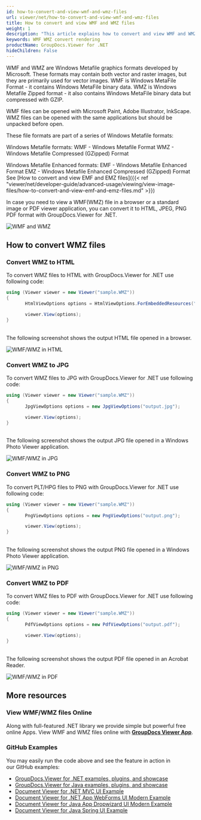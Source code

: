 ```yaml
---
id: how-to-convert-and-view-wmf-and-wmz-files
url: viewer/net/how-to-convert-and-view-wmf-and-wmz-files
title: How to convert and view WMF and WMZ files
weight: 1
description: "This article explains how to convert and view WMF and WMZ files with GroupDocs.Viewer within your .NET applications."
keywords: WMF WMZ convert rendering
productName: GroupDocs.Viewer for .NET
hideChildren: False
---
```

WMF and WMZ are Windows Metafile graphics formats developed by Microsoft. These formats may contain both vector and raster images, but they are primarily used for vector images.
WMF is Windows MetaFile Format - it contains Windows MetaFile binary data.
WMZ is Windows Metafile Zipped format - it also contains Windows MetaFile binary data but compressed with GZIP.

WMF files can be opened with Microsoft Paint, Adobe Illustrator, InkScape.
WMZ files can be opened with the same applications but should be unpacked before open.

These file formats are part of a series of Windows Metafile formats:

Windows Metafile formats:
WMF - Windows Metafile Format
WMZ - Windows Metafile Compressed (GZipped) Format

Windows Metafile Enhanced formats:
EMF - Windows Metafile Enhanced Format
EMZ - Windows Metafile Enhanced Compressed (GZipped) Format
See [How to convert and view EMF and EMZ files]({{< ref "viewer/net/developer-guide/advanced-usage/viewing/view-image-files/how-to-convert-and-view-emf-and-emz-files.md" >}})

In case you need to view a WMF(WMZ) file in a browser or a standard image or PDF viewer application, you can convert it to HTML, JPEG, PNG  PDF format with GroupDocs.Viewer for .NET.

![WMF and WMZ](viewer/net/images/how-to-convert-and-view-wmf-and-wmz-files/sample.jpg)

## How to convert WMZ files

### Convert WMZ to HTML

To convert WMZ files to HTML with GroupDocs.Viewer for .NET use following code:

```csharp
using (Viewer viewer = new Viewer("sample.WMZ"))
{
       HtmlViewOptions options = HtmlViewOptions.ForEmbeddedResources("output.html");

       viewer.View(options);
}
```

\
The following screenshot shows the output HTML file opened in a browser.

![WMF/WMZ in HTML](viewer/net/images/how-to-convert-and-view-wmf-and-wmz-files/html.jpg)

### Convert WMZ to JPG

To convert WMZ files to JPG with GroupDocs.Viewer for .NET use following code:

```csharp
using (Viewer viewer = new Viewer("sample.WMZ"))
{
       JpgViewOptions options = new JpgViewOptions("output.jpg");

       viewer.View(options);
}
```

\
The following screenshot shows the output JPG file opened in a Windows Photo Viewer application.

![WMF/WMZ in JPG](viewer/net/images/how-to-convert-and-view-wmf-and-wmz-files/jpg.jpg)

### Convert WMZ to PNG

To convert PLT/HPG files to PNG with GroupDocs.Viewer for .NET use following code:

```csharp
using (Viewer viewer = new Viewer("sample.WMZ"))
{
       PngViewOptions options = new PngViewOptions("output.png");

       viewer.View(options);
}
```

\
The following screenshot shows the output PNG file opened in a Windows Photo Viewer application.

![WMF/WMZ in PNG](viewer/net/images/how-to-convert-and-view-wmf-and-wmz-files/png.jpg)

### Convert WMZ to PDF

To convert WMZ files to PDF with GroupDocs.Viewer for .NET use following code:

```csharp
using (Viewer viewer = new Viewer("sample.WMZ"))
{
       PdfViewOptions options = new PdfViewOptions("output.pdf");

       viewer.View(options);
}
```

\
The following screenshot shows the output PDF file opened in an Acrobat Reader.

![WMF/WMZ in PDF](viewer/net/images/how-to-convert-and-view-wmf-and-wmz-files/pdf.jpg)

## More resources

### View WMF/WMZ files Online

Along with full-featured .NET library we provide simple but powerful free online Apps.
View WMF and WMZ files online with **[GroupDocs Viewer App](https://products.groupdocs.app/viewer/image)**.

### GitHub Examples

You may easily run the code above and see the feature in action in our GitHub examples:

* [GroupDocs.Viewer for .NET examples, plugins, and showcase](https://github.com/groupdocs-viewer/GroupDocs.Viewer-for-.NET)
* [GroupDocs.Viewer for Java examples, plugins, and showcase](https://github.com/groupdocs-viewer/GroupDocs.Viewer-for-Java)
* [Document Viewer for .NET MVC UI Example](https://github.com/groupdocs-viewer/GroupDocs.Viewer-for-.NET-MVC)
* [Document Viewer for .NET App WebForms UI Modern Example](https://github.com/groupdocs-viewer/GroupDocs.Viewer-for-.NET-WebForms)
* [Document Viewer for Java App Dropwizard UI Modern Example](https://github.com/groupdocs-viewer/GroupDocs.Viewer-for-Java-Dropwizard)
* [Document Viewer for Java Spring UI Example](https://github.com/groupdocs-viewer/GroupDocs.Viewer-for-Java-Spring)
